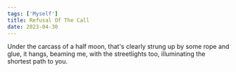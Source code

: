 ```yaml
---
tags: ['Myself']
title: Refusal Of The Call
date: 2023-04-30
---
```


Under the carcass of a half moon,
that's clearly strung up by some rope and glue,
it hangs, beaming me, with the streetlights too,
illuminating the shortest
path
to you.
